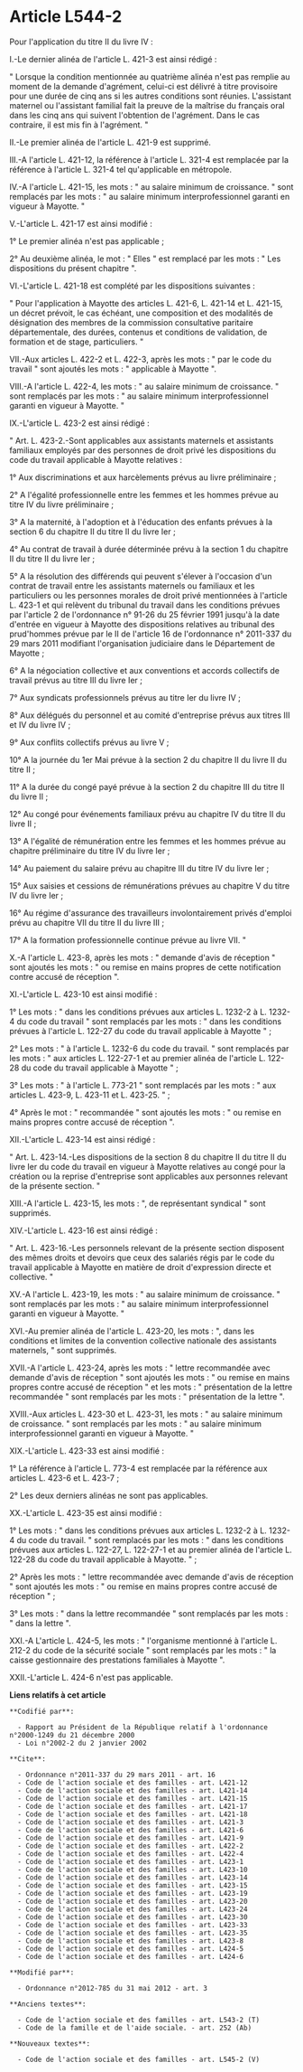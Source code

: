 # Article L544-2

Pour l'application du titre II du livre IV : 

I.-Le dernier alinéa de l'article L. 421-3 est ainsi rédigé : 

" Lorsque la condition mentionnée au quatrième alinéa n'est pas remplie au moment de la demande d'agrément, celui-ci est
délivré à titre provisoire pour une durée de cinq ans si les autres conditions sont réunies. L'assistant maternel ou
l'assistant familial fait la preuve de la maîtrise du français oral dans les cinq ans qui suivent l'obtention de l'agrément.
Dans le cas contraire, il est mis fin à l'agrément. " 

II.-Le premier alinéa de l'article L. 421-9 est supprimé. 

III.-A l'article L. 421-12, la référence à l'article L. 321-4 est remplacée par la référence à l'article L. 321-4 tel
qu'applicable en métropole. 

IV.-A l'article L. 421-15, les mots : " au salaire minimum de croissance. " sont remplacés par les mots : " au salaire
minimum interprofessionnel garanti en vigueur à Mayotte. " 

V.-L'article L. 421-17 est ainsi modifié : 

1° Le premier alinéa n'est pas applicable ; 

2° Au deuxième alinéa, le mot : " Elles " est remplacé par les mots : " Les dispositions du présent chapitre ". 

VI.-L'article L. 421-18 est complété par les dispositions suivantes : 

" Pour l'application à Mayotte des articles L. 421-6, L. 421-14 et L. 421-15, un décret prévoit, le cas échéant, une
composition et des modalités de désignation des membres de la commission consultative paritaire départementale, des durées,
contenus et conditions de validation, de formation et de stage, particuliers. " 

VII.-Aux articles L. 422-2 et L. 422-3, après les mots : " par le code du travail " sont ajoutés les mots : " applicable à
Mayotte ". 

VIII.-A l'article L. 422-4, les mots : " au salaire minimum de croissance. " sont remplacés par les mots : " au salaire
minimum interprofessionnel garanti en vigueur à Mayotte. " 

IX.-L'article L. 423-2 est ainsi rédigé : 

" Art. L. 423-2.-Sont applicables aux assistants maternels et assistants familiaux employés par des personnes de droit privé
les dispositions du code du travail applicable à Mayotte relatives : 

1° Aux discriminations et aux harcèlements prévus au livre préliminaire ; 

2° A l'égalité professionnelle entre les femmes et les hommes prévue au titre IV du livre préliminaire ; 

3° A la maternité, à l'adoption et à l'éducation des enfants prévues à la section 6 du chapitre II du titre II du livre
Ier ; 

4° Au contrat de travail à durée déterminée prévu à la section 1 du chapitre II du titre II du livre Ier ; 

5° A la résolution des différends qui peuvent s'élever à l'occasion d'un contrat de travail entre les assistants maternels ou
familiaux et les particuliers ou les personnes morales de droit privé mentionnées à l'article L. 423-1 et qui relèvent du
tribunal du travail dans les conditions prévues par l'article 2 de l'ordonnance n° 91-26 du 25 février 1991 jusqu'à la date
d'entrée en vigueur à Mayotte des dispositions relatives au tribunal des prud'hommes prévue par le II de l'article 16 de
l'ordonnance n° 2011-337 du 29 mars 2011 modifiant l'organisation judiciaire dans le Département de Mayotte ; 

6° A la négociation collective et aux conventions et accords collectifs de travail prévus au titre III du livre Ier ; 

7° Aux syndicats professionnels prévus au titre Ier du livre IV ; 

8° Aux délégués du personnel et au comité d'entreprise prévus aux titres III et IV du livre IV ; 

9° Aux conflits collectifs prévus au livre V ; 

10° A la journée du 1er Mai prévue à la section 2 du chapitre II du livre II du titre II ; 

11° A la durée du congé payé prévue à la section 2 du chapitre III du titre II du livre II ; 

12° Au congé pour événements familiaux prévu au chapitre IV du titre II du livre II ; 

13° A l'égalité de rémunération entre les femmes et les hommes prévue au chapitre préliminaire du titre IV du livre Ier ; 

14° Au paiement du salaire prévu au chapitre III du titre IV du livre Ier ; 

15° Aux saisies et cessions de rémunérations prévues au chapitre V du titre IV du livre Ier ; 

16° Au régime d'assurance des travailleurs involontairement privés d'emploi prévu au chapitre VII du titre II du livre III ; 

17° A la formation professionnelle continue prévue au livre VII. " 

X.-A l'article L. 423-8, après les mots : " demande d'avis de réception " sont ajoutés les mots : " ou remise en mains
propres de cette notification contre accusé de réception ". 

XI.-L'article L. 423-10 est ainsi modifié : 

1° Les mots : " dans les conditions prévues aux articles L. 1232-2 à L. 1232-4 du code du travail " sont remplacés par les
mots : " dans les conditions prévues à l'article L. 122-27 du code du travail applicable à Mayotte " ; 

2° Les mots : " à l'article L. 1232-6 du code du travail. " sont remplacés par les mots : " aux articles L. 122-27-1 et au
premier alinéa de l'article L. 122-28 du code du travail applicable à Mayotte " ; 

3° Les mots : " à l'article L. 773-21 " sont remplacés par les mots : " aux articles L. 423-9, L. 423-11 et L. 423-25. " ; 

4° Après le mot : " recommandée " sont ajoutés les mots : " ou remise en mains propres contre accusé de réception ". 

XII.-L'article L. 423-14 est ainsi rédigé : 

" Art. L. 423-14.-Les dispositions de la section 8 du chapitre II du titre II du livre Ier du code du travail en vigueur à
Mayotte relatives au congé pour la création ou la reprise d'entreprise sont applicables aux personnes relevant de la présente
section. " 

XIII.-A l'article L. 423-15, les mots : ", de représentant syndical " sont supprimés. 

XIV.-L'article L. 423-16 est ainsi rédigé : 

" Art. L. 423-16.-Les personnels relevant de la présente section disposent des mêmes droits et devoirs que ceux des salariés
régis par le code du travail applicable à Mayotte en matière de droit d'expression directe et collective. " 

XV.-A l'article L. 423-19, les mots : " au salaire minimum de croissance. " sont remplacés par les mots : " au salaire
minimum interprofessionnel garanti en vigueur à Mayotte. " 

XVI.-Au premier alinéa de l'article L. 423-20, les mots : ", dans les conditions et limites de la convention collective
nationale des assistants maternels, " sont supprimés. 

XVII.-A l'article L. 423-24, après les mots : " lettre recommandée avec demande d'avis de réception " sont ajoutés les mots :
" ou remise en mains propres contre accusé de réception " et les mots : " présentation de la lettre recommandée " sont
remplacés par les mots : " présentation de la lettre ". 

XVIII.-Aux articles L. 423-30 et L. 423-31, les mots : " au salaire minimum de croissance. " sont remplacés par les mots : "
au salaire minimum interprofessionnel garanti en vigueur à Mayotte. " 

XIX.-L'article L. 423-33 est ainsi modifié : 

1° La référence à l'article L. 773-4 est remplacée par la référence aux articles L. 423-6 et L. 423-7 ; 

2° Les deux derniers alinéas ne sont pas applicables. 

XX.-L'article L. 423-35 est ainsi modifié : 

1° Les mots : " dans les conditions prévues aux articles L. 1232-2 à L. 1232-4 du code du travail. " sont remplacés par les
mots : " dans les conditions prévues aux articles L. 122-27, L. 122-27-1 et au premier alinéa de l'article L. 122-28 du code
du travail applicable à Mayotte. " ; 

2° Après les mots : " lettre recommandée avec demande d'avis de réception " sont ajoutés les mots : " ou remise en mains
propres contre accusé de réception " ; 

3° Les mots : " dans la lettre recommandée " sont remplacés par les mots : " dans la lettre ". 

XXI.-A L'article L. 424-5, les mots : " l'organisme mentionné à l'article L. 212-2 du code de la sécurité sociale " sont
remplacés par les mots : " la caisse gestionnaire des prestations familiales à Mayotte ". 

XXII.-L'article L. 424-6 n'est pas applicable.

**Liens relatifs à cet article**

	**Codifié par**:

	  - Rapport au Président de la République relatif à l'ordonnance n°2000-1249 du 21 décembre 2000
	  - Loi n°2002-2 du 2 janvier 2002

	**Cite**:

	  - Ordonnance n°2011-337 du 29 mars 2011 - art. 16
	  - Code de l'action sociale et des familles - art. L421-12
	  - Code de l'action sociale et des familles - art. L421-14
	  - Code de l'action sociale et des familles - art. L421-15
	  - Code de l'action sociale et des familles - art. L421-17
	  - Code de l'action sociale et des familles - art. L421-18
	  - Code de l'action sociale et des familles - art. L421-3
	  - Code de l'action sociale et des familles - art. L421-6
	  - Code de l'action sociale et des familles - art. L421-9
	  - Code de l'action sociale et des familles - art. L422-2
	  - Code de l'action sociale et des familles - art. L422-4
	  - Code de l'action sociale et des familles - art. L423-1
	  - Code de l'action sociale et des familles - art. L423-10
	  - Code de l'action sociale et des familles - art. L423-14
	  - Code de l'action sociale et des familles - art. L423-15
	  - Code de l'action sociale et des familles - art. L423-19
	  - Code de l'action sociale et des familles - art. L423-20
	  - Code de l'action sociale et des familles - art. L423-24
	  - Code de l'action sociale et des familles - art. L423-30
	  - Code de l'action sociale et des familles - art. L423-33
	  - Code de l'action sociale et des familles - art. L423-35
	  - Code de l'action sociale et des familles - art. L423-8
	  - Code de l'action sociale et des familles - art. L424-5
	  - Code de l'action sociale et des familles - art. L424-6

	**Modifié par**:

	  - Ordonnance n°2012-785 du 31 mai 2012 - art. 3

	**Anciens textes**:

	  - Code de l'action sociale et des familles - art. L543-2 (T)
	  - Code de la famille et de l'aide sociale. - art. 252 (Ab)

	**Nouveaux textes**:

	  - Code de l'action sociale et des familles - art. L545-2 (V)
